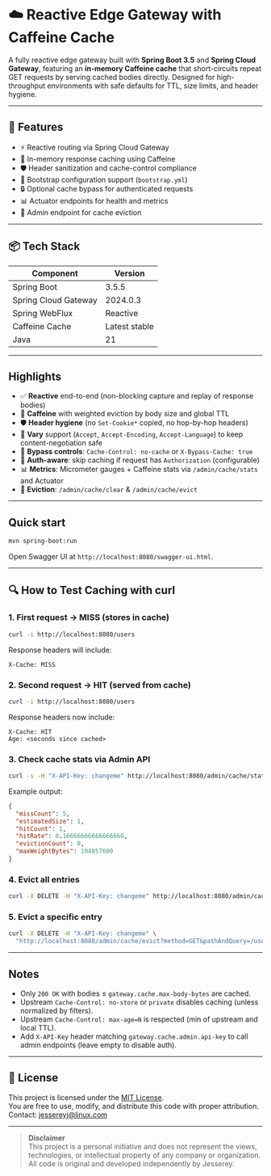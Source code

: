 # ☁️ Reactive Edge Gateway with Caffeine Cache

A fully reactive edge gateway built with **Spring Boot 3.5** and **Spring Cloud Gateway**, featuring an **in-memory Caffeine cache** that short-circuits repeat GET requests by serving cached bodies directly. Designed for high-throughput environments with safe defaults for TTL, size limits, and header hygiene.

---

## 🚀 Features

- ⚡ Reactive routing via Spring Cloud Gateway
- 🧠 In-memory response caching using Caffeine
- 🛡️ Header sanitization and cache-control compliance
- 🧰 Bootstrap configuration support (`bootstrap.yml`)
- 🔒 Optional cache bypass for authenticated requests
- 📊 Actuator endpoints for health and metrics
- 🧹 Admin endpoint for cache eviction

---

## 📦 Tech Stack

| Component              | Version        |
|------------------------|----------------|
| Spring Boot            | 3.5.5          |
| Spring Cloud Gateway   | 2024.0.3       |
| Spring WebFlux         | Reactive       |
| Caffeine Cache         | Latest stable  |
| Java                   | 21             |

---

## Highlights
- ✅ **Reactive** end-to-end (non-blocking capture and replay of response bodies)
- 🧠 **Caffeine** with weighted eviction by body size and global TTL
- 🛡️ **Header hygiene** (no `Set-Cookie*` copied, no hop-by-hop headers)
- 🔄 **Vary** support (`Accept`, `Accept-Encoding`, `Accept-Language`) to keep content-negotiation safe
- 🚫 **Bypass controls**: `Cache-Control: no-cache` or `X-Bypass-Cache: true`
- 🔐 **Auth-aware**: skip caching if request has `Authorization` (configurable)
- 📊 **Metrics**: Micrometer gauges + Caffeine stats via `/admin/cache/stats` and Actuator
- 🧹 **Eviction**: `/admin/cache/clear` & `/admin/cache/evict`

---

## Quick start
```bash
mvn spring-boot:run
```

Open Swagger UI at `http://localhost:8080/swagger-ui.html`.

---

## 🔍 How to Test Caching with curl

### 1. First request → MISS (stores in cache)
```bash
curl -i http://localhost:8080/users
```
Response headers will include:
```
X-Cache: MISS
```

### 2. Second request → HIT (served from cache)
```bash
curl -i http://localhost:8080/users
```
Response headers now include:
```
X-Cache: HIT
Age: <seconds since cached>
```

### 3. Check cache stats via Admin API
```bash
curl -s -H "X-API-Key: changeme" http://localhost:8080/admin/cache/stats | jq
```
Example output:
```json
{
  "missCount": 5,
  "estimatedSize": 1,
  "hitCount": 1,
  "hitRate": 0.16666666666666666,
  "evictionCount": 0,
  "maxWeightBytes": 104857600
}
```

### 4. Evict all entries
```bash
curl -X DELETE -H "X-API-Key: changeme" http://localhost:8080/admin/cache/clear
```

### 5. Evict a specific entry
```bash
curl -X DELETE -H "X-API-Key: changeme" \
  "http://localhost:8080/admin/cache/evict?method=GET&pathAndQuery=/users"
```

---

## Notes
- Only `200 OK` with bodies ≤ `gateway.cache.max-body-bytes` are cached.
- Upstream `Cache-Control: no-store` or `private` disables caching (unless normalized by filters).
- Upstream `Cache-Control: max-age=N` is respected (min of upstream and local TTL).
- Add `X-API-Key` header matching `gateway.cache.admin.api-key` to call admin endpoints (leave empty to disable auth).

---

## 📜 License

This project is licensed under the [MIT License](LICENSE.txt).  
You are free to use, modify, and distribute this code with proper attribution.  
Contact: jessereyj@linux.com

---

> **Disclaimer**  
> This project is a personal initiative and does not represent the views, technologies, or intellectual property of any company or organization. All code is original and developed independently by Jesserey.


